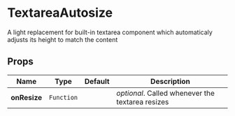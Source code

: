 # TextareaAutosize

A light replacement for built-in textarea component
which automaticaly adjusts its height to match the content

## Props
|Name|Type|Default|Description|
|----|----|-------|-----------|
| **onResize** | <code>Function</code> |  | *optional*. Called whenever the textarea resizes |